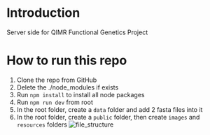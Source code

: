 # Introduction
Server side for QIMR Functional Genetics Project 

# How to run this repo
1. Clone the repo from GitHub
2. Delete the ./node_modules if exists
3. Run `npm install` to install all node packages
4. Run `npm run dev` from root
5. In the root folder, create a `data` folder and add 2 fasta files into it
6. In the root folder, create a `public` folder, then create `images` and `resources` folders ![file_structure](/public/images/fileStructure.png)